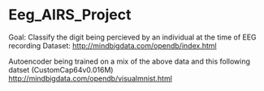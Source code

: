 # Eeg_AIRS_Project
Goal: Classify the digit being percieved by an individual at the time of EEG recording
Dataset: http://mindbigdata.com/opendb/index.html

Autoencoder being trained on a mix of the above data and this following datset (CustomCap64v0.016M)
http://mindbigdata.com/opendb/visualmnist.html
